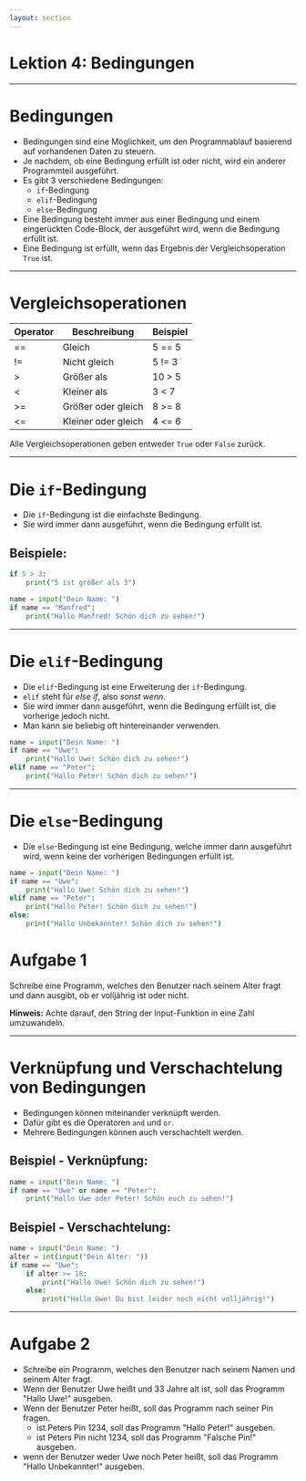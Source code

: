 ```yaml
---
layout: section
---
```


# Lektion 4: Bedingungen

---

# Bedingungen

- Bedingungen sind eine Möglichkeit, um den Programmablauf basierend auf vorhandenen Daten zu steuern.
- Je nachdem, ob eine Bedingung erfüllt ist oder nicht, wird ein anderer Programmteil ausgeführt.
- Es gibt 3 verschiedene Bedingungen:
  - `if`-Bedingung
  - `elif`-Bedingung
  - `else`-Bedingung
- Eine Bedingung besteht immer aus einer Bedingung und einem eingerückten Code-Block, der ausgeführt wird, wenn die Bedingung erfüllt ist.
- Eine Bedingung ist erfüllt, wenn das Ergebnis der Vergleichsoperation `True` ist.

---

# Vergleichsoperationen

| Operator | Beschreibung        | Beispiel |
| -------- | ------------------- | -------- |
| ==       | Gleich              | 5 == 5   |
| !=       | Nicht gleich        | 5 != 3   |
| >        | Größer als          | 10 > 5   |
| <        | Kleiner als         | 3 < 7    |
| >=       | Größer oder gleich  | 8 >= 8   |
| <=       | Kleiner oder gleich | 4 <= 6   |

Alle Vergleichsoperationen geben entweder `True` oder `False` zurück.

---

# Die `if`-Bedingung

- Die `if`-Bedingung ist die einfachste Bedingung.
- Sie wird immer dann ausgeführt, wenn die Bedingung erfüllt ist.

## Beispiele:

```python
if 5 > 3:
    print("5 ist größer als 3")
```

```python {2-3}
name = input("Dein Name: ")
if name == "Manfred":
    print("Hallo Manfred! Schön dich zu sehen!")
```

---

# Die `elif`-Bedingung

- Die `elif`-Bedingung ist eine Erweiterung der `if`-Bedingung.
- `elif` steht für _else if_, also _sonst wenn_.
- Sie wird immer dann ausgeführt, wenn die Bedingung erfüllt ist, die vorherige jedoch nicht.
- Man kann sie beliebig oft hintereinander verwenden.

```python {4-5}
name = input("Dein Name: ")
if name == "Uwe":
    print("Hallo Uwe! Schön dich zu sehen!")
elif name == "Peter":
    print("Hallo Peter! Schön dich zu sehen!")
```

---

# Die `else`-Bedingung

- Die `else`-Bedingung ist eine Bedingung, welche immer dann ausgeführt wird, wenn keine der vorherigen Bedingungen erfüllt ist.

```python {6-7|2-7}
name = input("Dein Name: ")
if name == "Uwe":
    print("Hallo Uwe! Schön dich zu sehen!")
elif name == "Peter":
    print("Hallo Peter! Schön dich zu sehen!")
else:
    print("Hallo Unbekannter! Schön dich zu sehen!")
```

# Aufgabe 1

Schreibe eine Programm, welches den Benutzer nach seinem Alter fragt und dann ausgibt, ob er volljährig ist oder nicht.

**Hinweis:**
Achte darauf, den String der Input-Funktion in eine Zahl umzuwandeln.

---

# Verknüpfung und Verschachtelung von Bedingungen

- Bedingungen können miteinander verknüpft werden.
- Dafür gibt es die Operatoren `and` und `or`.
- Mehrere Bedingungen können auch verschachtelt werden.

## Beispiel - Verknüpfung:

```python
name = input("Dein Name: ")
if name == "Uwe" or name == "Peter":
    print("Hallo Uwe oder Peter! Schön euch zu sehen!")
```

## Beispiel - Verschachtelung:

```python
name = input("Dein Name: ")
alter = int(input("Dein Alter: "))
if name == "Uwe":
    if alter >= 18:
        print("Hallo Uwe! Schön dich zu sehen!")
    else:
        print("Hallo Uwe! Du bist leider noch nicht volljährig!")
```

---

# Aufgabe 2

- Schreibe ein Programm, welches den Benutzer nach seinem Namen und seinem Alter fragt.
- Wenn der Benutzer Uwe heißt und 33 Jahre alt ist, soll das Programm "Hallo Uwe!" ausgeben.
- Wenn der Benutzer Peter heißt, soll das Programm nach seiner Pin fragen.
  - ist Peters Pin 1234, soll das Programm "Hallo Peter!" ausgeben.
  - ist Peters Pin nicht 1234, soll das Programm "Falsche Pin!" ausgeben.
- wenn der Benutzer weder Uwe noch Peter heißt, soll das Programm "Hallo Unbekannter!" ausgeben.
